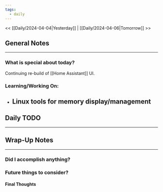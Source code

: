 ```yaml
---
tags:
  - daily
---
```

<< [[Daily/2024-04-04|Yesterday]] |  [[Daily/2024-04-06|Tomorrow]] >>

## General Notes
---
### What is special about today?
Continuing re-build of [[Home Assistant]] UI.  

### Learning/Working On:
- Linux tools for memory display/management
	- 


## Daily TODO
---




## Wrap-Up Notes
---
### Did I accomplish anything?
### Future things to consider?
#### Final Thoughts

